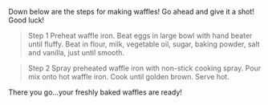 Down below are the steps for making waffles! Go ahead and give it a shot! Good luck!

> Step 1
Preheat waffle iron. Beat eggs in large bowl with hand beater until fluffy. Beat in flour, milk, vegetable oil, sugar, baking powder, salt and vanilla, just until smooth.

> Step 2
Spray preheated waffle iron with non-stick cooking spray. Pour mix onto hot waffle iron. Cook until golden brown. Serve hot.

There you go...your freshly baked waffles are ready! 